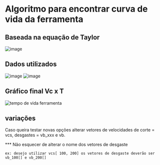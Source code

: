 # Algoritmo para encontrar curva de vida da ferramenta 

## Baseada na equação de Taylor
![image](https://user-images.githubusercontent.com/35372404/205204880-08d16fa1-b2a3-4512-af6b-70c19e5967bd.png)

## Dados utilizados 
![image](https://user-images.githubusercontent.com/35372404/205205053-e023bdc5-6420-4046-8801-6306fd3a8090.png)
![image](https://user-images.githubusercontent.com/35372404/205205084-8d183bf7-8d6c-4453-8b45-3badd5ab16dd.png)



## Gráfico final Vc x T
![tempo de vida ferramenta](https://user-images.githubusercontent.com/35372404/205204629-9e39abde-f5dd-47f9-ac77-c94a441defa7.png)

## variações

Caso queira testar novas opções alterar vetores de velocidades de corte = vcs, desgastes = vb_xxx e vb.

*** Não esquecer de alterar o nome dos vetores de desgaste

    ex: desejo utilizar vcs[ 100, 200] os vetores de desgaste deverão ser vb_100[] e vb_200[]

